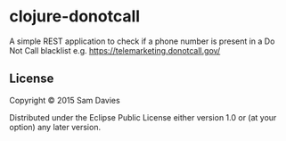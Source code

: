 # clojure-donotcall

A simple REST application to check if a phone number is present in a Do Not Call blacklist e.g. https://telemarketing.donotcall.gov/

## License

Copyright © 2015 Sam Davies

Distributed under the Eclipse Public License either version 1.0 or (at
your option) any later version.
